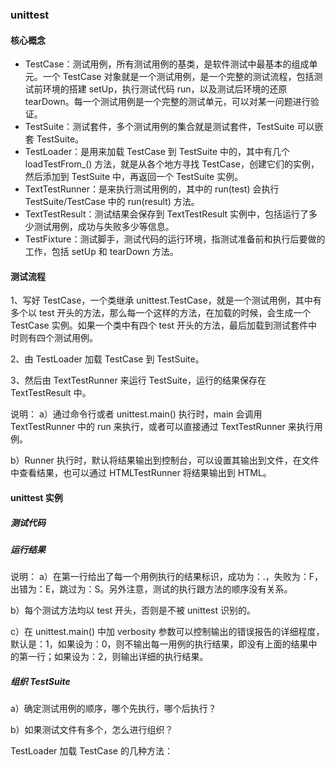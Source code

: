 ### unittest
#### 核心概念
* TestCase：测试用例，所有测试用例的基类，是软件测试中最基本的组成单元。一个 TestCase 对象就是一个测试用例，是一个完整的测试流程，包括测试前环境的搭建 setUp，执行测试代码 run，以及测试后环境的还原 tearDown。每一个测试用例是一个完整的测试单元，可以对某一问题进行验证。
* TestSuite：测试套件，多个测试用例的集合就是测试套件，TestSuite 可以嵌套 TestSuite。
* TestLoader：是用来加载 TestCase 到 TestSuite 中的，其中有几个 loadTestFrom_() 方法，就是从各个地方寻找 TestCase，创建它们的实例，然后添加到 TestSuite 中，再返回一个 TestSuite 实例。
* TextTestRunner：是来执行测试用例的，其中的 run(test) 会执行 TestSuite/TestCase 中的 run(result) 方法。
* TextTestResult：测试结果会保存到 TextTestResult 实例中，包括运行了多少测试用例，成功与失败多少等信息。
* TestFixture：测试脚手，测试代码的运行环境，指测试准备前和执行后要做的工作，包括 setUp 和 tearDown 方法。

#### 测试流程
1、写好 TestCase，一个类继承 unittest.TestCase，就是一个测试用例，其中有多个以 test 开头的方法，那么每一个这样的方法，在加载的时候，会生成一个 TestCase 实例。如果一个类中有四个 test 开头的方法，最后加载到测试套件中时则有四个测试用例。

2、由 TestLoader 加载 TestCase 到 TestSuite。

3、然后由 TextTestRunner 来运行 TestSuite，运行的结果保存在 TextTestResult 中。

说明：
a）通过命令行或者 unittest.main() 执行时，main 会调用 TextTestRunner 中的 run 来执行，或者可以直接通过 TextTestRunner 来执行用例。

b）Runner 执行时，默认将结果输出到控制台，可以设置其输出到文件，在文件中查看结果，也可以通过 HTMLTestRunner 将结果输出到 HTML。

#### unittest 实例
##### 测试代码

##### 运行结果




说明：
a）在第一行给出了每一个用例执行的结果标识，成功为：.，失败为：F，出错为：E，跳过为：S。另外注意，测试的执行跟方法的顺序没有关系。

b）每个测试方法均以 test 开头，否则是不被 unittest 识别的。

c）在 unittest.main() 中加 verbosity 参数可以控制输出的错误报告的详细程度，默认是：1，如果设为：0，则不输出每一用例的执行结果，即没有上面的结果中的第一行；如果设为：2，则输出详细的执行结果。

##### 组织 TestSuite
a）确定测试用例的顺序，哪个先执行，哪个后执行？

b）如果测试文件有多个，怎么进行组织？

TestLoader 加载 TestCase 的几种方法：






